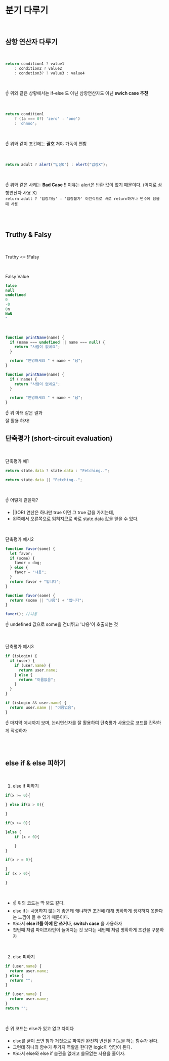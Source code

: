 # 분기 다루기

<br />

## 삼항 연산자 다루기

<br />

```js
return condition1 ? value1
    : condition2 ? value2
    : condetion3? ? value3 : value4
```

<br />

☝️ 위와 같은 상황에서는 if-else 도 아닌 삼항연산자도 아닌 **swich case 추천**

<br />

```js
return condition1
    ? ((a === 0?) 'zero' : 'one')
    : 'ohnoo';
```

<br />

☝️ 위와 같이 조건에는 **괄호** 쳐야 가독이 편함

<br />

```js
return adult ? alert("입장O") : elert("입장X");
```

<br />

☝️ 위와 같은 사례는 **Bad Case** !! 이유는 alert은 반환 값이 없기 때문이다. (억지로 삼항연산자 사용 X) <br />
`return adult ? '입장가능' : '입장불가' 이런식으로 바로 return하거나 변수에 담을 때 사용`

<br />
<br />

## Truthy & Falsy

<br />

Truthy <= !Falsy

<br />

Falsy Value

```js
false
null
undefined
0
-0
0n
NaN
"
```

<br />

```js
function printName(name) {
  if (name === undefined || name === null) {
    return "사람이 없네요";
  }

  return "안녕하세요 " + name + "님";
}

function printName(name) {
  if (!name) {
    return "사람이 없네요";
  }

  return "안녕하세요 " + name + "님";
}
```

☝️ 위 아래 같은 결과 <br />
잘 활용 하자!

## 단축평가 (short-circuit evaluation)

<br />

단축평가 예1

```js
return state.data ? state.data : "Fetching..";

return state.data || "Fetching..";
```

<br />

☝️ 어떻게 같을까? <br />

- ||(OR) 연산은 하나만 true 이면 그 true 값을 가지는데,
- 왼쪽에서 오른쪽으로 읽혀지므로 바로 state.data 값을 얻을 수 있다.

<br />

단축평가 예시2

```js
function favor(some) {
  let favor;
  if (some) {
    favor = dog;
  } else {
    favor = "냐옹";
  }
  return favor + "입니다";
}

function favor(some) {
  return (some || "냐옹") + "입니다";
}

favor(); //냐옹
```

☝️ undefined 값으로 some을 건너뛰고 '냐옹'이 호출되는 것

<br />

단축평가 예시3

```js
if (isLogin) {
  if (user) {
    if (user.name) {
      return user.name;
    } else {
      return "이름없음";
    }
  }
}

if (isLogin && user.name) {
  return user.name || "이름없음";
}
```

☝️ 마지막 예시까지 보며, 논리연산자를 잘 활용하여 단축평가 사용으로 코드를 간략하게 작성하자

<br />
<br />
 
## else if & else 피하기

<br />

1. else if 피하기

```js
if(x >= 0){

} else if(x > 0){

}

if(x >= 0){

}else {
    if (x > 0){

    }
}

if(x > = 0){

}
if (x > 0){

}
```

<br />

- ☝️ 위의 코드는 딱 봐도 같다.
- else if는 사용하지 않는게 좋은데 왜냐하면 조건에 대해 명확하게 생각하지 못한다는 느낌이 들 수 있기 때문이다.
- 따라서 **else if를 아에 안 쓰거나**, **switch case** 을 사용하자
- 첫번째 처럼 파이프라인이 늘어지는 것 보다는 세번째 처럼 명확하게 조건을 구분하자

<br />

2. else 피하기

```js
if (user.name) {
  return user.name;
} else {
  return "";
}

if (user.name) {
  return user.name;
}
return "";
```

 <br />

☝️ 위 코드는 else가 있고 없고 차이다

- else를 굳이 쓰면 참과 거짓으로 짜여진 완전히 반전된 기능을 하는 함수가 된다.
- 그런데 하나의 함수가 두가지 역할을 한다면 logic이 엉망이 된다.
- 따라서 else와 else if 습관을 없애고 쓸모없는 사용을 줄이자.

<br />
<br />
